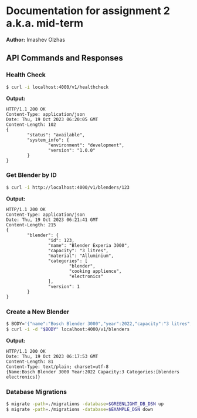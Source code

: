 # Documentation for assignment 2 a.k.a. mid-term

**Author:** Imashev Olzhas

## API Commands and Responses

### Health Check
```bash
$ curl -i localhost:4000/v1/healthcheck
```
**Output:**
```
HTTP/1.1 200 OK
Content-Type: application/json
Date: Thu, 19 Oct 2023 06:20:05 GMT
Content-Length: 102
{
        "status": "available",
        "system_info": {
                "environment": "development",
                "version": "1.0.0"
        }
}
```

### Get Blender by ID
```bash
$ curl -i http://localhost:4000/v1/blenders/123
```
**Output:**
```
HTTP/1.1 200 OK
Content-Type: application/json
Date: Thu, 19 Oct 2023 06:21:41 GMT
Content-Length: 215
{
        "blender": {
                "id": 123,
                "name": "Blender Experia 3000",
                "capacity": "3 litres",
                "material": "Alluminium",
                "categories": [
                        "blender",
                        "cooking applience",
                        "electronics"
                ],
                "version": 1
        }
}
```

### Create a New Blender
```bash
$ BODY='{"name":"Bosch Blender 3000","year":2022,"capacity":"3 litres","categories":["blenders","electronics"]}'
$ curl -i -d "$BODY" localhost:4000/v1/blenders
```
**Output:**
```
HTTP/1.1 200 OK
Date: Thu, 19 Oct 2023 06:17:53 GMT
Content-Length: 81
Content-Type: text/plain; charset=utf-8
{Name:Bosch Blender 3000 Year:2022 Capacity:3 Categories:[blenders electronics]}
```

### Database Migrations
```bash
$ migrate -path=./migrations -database=$GREENLIGHT_DB_DSN up
$ migrate -path=./migrations -database=$EXAMPLE_DSN down
```

